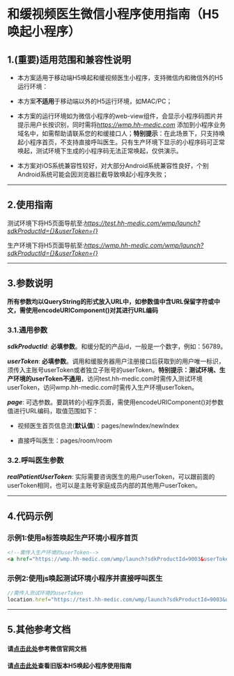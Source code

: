 # 和缓视频医生微信小程序使用指南（H5唤起小程序）


## 1.(**重要**)适用范围和兼容性说明

* 本方案适用于移动端H5唤起和缓视频医生小程序，支持微信内和微信外的H5运行环境：

* 本方案**不适用**于移动端以外的H5运行环境，如MAC/PC；

* 本方案的运行环境如为微信小程序的web-view组件，会显示小程序码图片并提示用户长按识别，同时需将*https://wmp.hh-medic.com* 添加到小程序业务域名中，如需帮助请联系您的和缓接口人；**特别提示**：在此场景下，只支持唤起小程序首页，不支持直接呼叫医生。只有生产环境下显示的小程序码可正常唤起，测试环境下生成的小程序码无法正常唤起，仅供演示。

* 本方案对iOS系统兼容性较好，对大部分Android系统兼容性良好，个别Android系统可能会因浏览器拦截导致唤起小程序失败；

---

## 2.使用指南

测试环境下将H5页面导航至:*https://test.hh-medic.com/wmp/launch?sdkProductId={}&userToken={}*

生产环境下将H5页面导航至:*https://wmp.hh-medic.com/wmp/launch?sdkProductId={}&userToken={}*

---

## 3.参数说明

**所有参数均以QueryString的形式放入URL中，如参数值中含URL保留字符或中文，需使用encodeURIComponent()对其进行URL编码**

### 3.1.通用参数

***sdkProductId***: **必填参数**。和缓分配的产品id，一般是一个数字，例如：56789。

***userToken***: **必填参数**。调用和缓服务器用户注册接口后获取到的用户唯一标识，须传入主账号userToken或者独立子账号的userToken。**特别提示：测试环境、生产环境的userToken不通用**，访问test.hh-medic.com时需传入测试环境userToken，访问wmp.hh-medic.com时需传入生产环境userToken。

***page***: 可选参数。要跳转的小程序页面，需使用encodeURIComponent()对参数值进行URL编码，取值范围如下：

* 视频医生首页信息流(**默认值**)：pages/newIndex/newIndex

* 直接呼叫医生：pages/room/room


### 3.2.呼叫医生参数

***realPatientUserToken***: 实际需要咨询医生的用户userToken，可以跟前面的userToken相同，也可以是主账号家庭成员内部的其他用户userToken。

---

## 4.代码示例

### 示例1:使用a标签唤起生产环境小程序首页

```html
<!--需传入生产环境的userToken-->
<a href="https://wmp.hh-medic.com/wmp/launch?sdkProductId=9003&userToken=AE87BF75164F200D227EB6312C432825CCCB578FFE9820E7F43A1807648A85D9">点击打开小程序</a>
```

### 示例2:使用js唤起测试环境小程序并直接呼叫医生

```javascript
//需传入测试环境的userToken
location.href="https://test.hh-medic.com/wmp/launch?sdkProductId=9003&userToken=E6E6E880BB3AD4A1D8B31FE763B6ADEB3F0D04F68EA2608F6783B874E4F50EEF&page=pages%2Froom%2Froom"
```

---

## 5.其他参考文档

#### 请[点击此处](https://developers.weixin.qq.com/doc/offiaccount/OA_Web_Apps/Wechat_Open_Tag.html)参考微信官网文档

#### 请[点击此处](https://github.com/HHMedic/HHDoctorSDK_demo_wmp/blob/master/README_H5Call_Obsolete.md)查看旧版本H5唤起小程序使用指南
